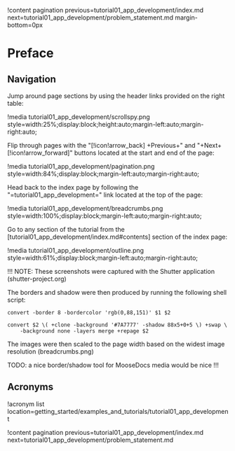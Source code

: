 !content pagination previous=tutorial01_app_development/index.md
                    next=tutorial01_app_development/problem_statement.md
                    margin-bottom=0px

# Preface

## Navigation

Jump around page sections by using the header links provided on the right table:

!media tutorial01_app_development/scrollspy.png
       style=width:25%;display:block;height:auto;margin-left:auto;margin-right:auto;

Flip through pages with the "[!icon!arrow_back] +Previous+" and "+Next+ [!icon!arrow_forward]" buttons located at the start and end of the page:

!media tutorial01_app_development/pagination.png
       style=width:84%;display:block;margin-left:auto;margin-right:auto;

Head back to the index page by following the "=tutorial01_app_development=" link located at the top of the page:

!media tutorial01_app_development/breadcrumbs.png
       style=width:100%;display:block;margin-left:auto;margin-right:auto;

Go to any section of the tutorial from the [tutorial01_app_development/index.md#contents] section of the index page:

!media tutorial01_app_development/outline.png
       style=width:61%;display:block;margin-left:auto;margin-right:auto;

!!!
NOTE: These screenshots were captured with the Shutter application (shutter-project.org)

The borders and shadow were then produced by running the following shell script:

```
convert -border 8 -bordercolor 'rgb(0,88,151)' $1 $2

convert $2 \( +clone -background '#7A7777' -shadow 88x5+0+5 \) +swap \
	-background none -layers merge +repage $2
```

The images were then scaled to the page width based on the widest image resolution (breadcrumbs.png)

TODO: a nice border/shadow tool for MooseDocs media would be nice
!!!

## Acronyms

!acronym list location=getting_started/examples_and_tutorials/tutorial01_app_development

!content pagination previous=tutorial01_app_development/index.md
                    next=tutorial01_app_development/problem_statement.md
